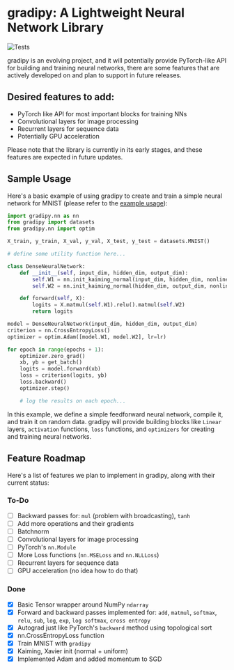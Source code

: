 
# gradipy: A Lightweight Neural Network Library
![Tests](https://github.com/eljanmahammadli/gradipy/actions/workflows/ci.yml/badge.svg)

gradipy is an evolving project, and it will potentially provide PyTorch-like API for building and training neural networks, there are some features that are actively developed on and plan to support in future releases.

## Desired features to add:
- PyTorch like API for most important blocks for training NNs 
- Convolutional layers for image processing
- Recurrent layers for sequence data
- Potentially GPU acceleration

Please note that the library is currently in its early stages, and these features are expected in future updates.



## Sample Usage

Here's a basic example of using gradipy to create and train a simple neural network for MNIST (please refer to the [example usage](https://github.com/eljanmahammadli/gradipy/blob/main/examples/mnist.py)): 

```python
import gradipy.nn as nn
from gradipy import datasets
from gradipy.nn import optim

X_train, y_train, X_val, y_val, X_test, y_test = datasets.MNIST()

# define some utility function here...

class DenseNeuralNetwork:
    def __init__(self, input_dim, hidden_dim, output_dim):
        self.W1 = nn.init_kaiming_normal(input_dim, hidden_dim, nonlinearity="relu")
        self.W2 = nn.init_kaiming_normal(hidden_dim, output_dim, nonlinearity="relu")

    def forward(self, X):
        logits = X.matmul(self.W1).relu().matmul(self.W2)
        return logits

model = DenseNeuralNetwork(input_dim, hidden_dim, output_dim)
criterion = nn.CrossEntropyLoss()
optimizer = optim.Adam([model.W1, model.W2], lr=lr)

for epoch in range(epochs + 1):
    optimizer.zero_grad()
    xb, yb = get_batch()
    logits = model.forward(xb)
    loss = criterion(logits, yb)
    loss.backward()
    optimizer.step()

    # log the results on each epoch...
```

In this example, we define a simple feedforward neural network, compile it, and train it on random data. gradipy will provide building blocks like `Linear` layers, `activation` functions, `loss` functions, and `optimizers` for creating and training neural networks.

## Feature Roadmap

Here's a list of features we plan to implement in gradipy, along with their current status:

### To-Do

- [ ] Backward passes for: `mul` (problem with broadcasting), `tanh`
- [ ] Add more operations and their gradients
- [ ] Batchnorm
- [ ] Convolutional layers for image processing
- [ ] PyTorch's `nn.Module`
- [ ] More Loss functions (`nn.MSELoss` and `nn.NLLLoss`)
- [ ] Recurrent layers for sequence data
- [ ] GPU acceleration (no idea how to do that)

### Done

- [x] Basic Tensor wrapper around NumPy `ndarray`
- [x] Forward and backward passes implemented for: `add`, `matmul`, `softmax`, `relu`, `sub`, `log`, `exp`, `log softmax`, `cross entropy` 
- [x] Autograd just like PyTorch's `backward` method using topological sort
- [x] nn.CrossEntropyLoss function 
- [x] Train MNIST with `gradipy`
- [x] Kaiming, Xavier init (normal + uniform)
- [x] Implemented Adam and added momentum to SGD
